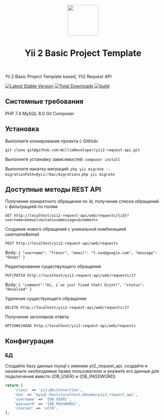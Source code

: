 <p align="center">
    <a href="https://github.com/yiisoft" target="_blank">
        <img src="https://avatars0.githubusercontent.com/u/993323" height="100px">
    </a>
    <h1 align="center">Yii 2 Basic Project Template</h1>
    <br>
</p>

Yii 2 Basic Project Template based, Yii2 Request API

[![Latest Stable Version](https://img.shields.io/packagist/v/yiisoft/yii2-app-basic.svg)](https://packagist.org/packages/yiisoft/yii2-app-basic)
[![Total Downloads](https://img.shields.io/packagist/dt/yiisoft/yii2-app-basic.svg)](https://packagist.org/packages/yiisoft/yii2-app-basic)
[![build](https://github.com/yiisoft/yii2-app-basic/workflows/build/badge.svg)](https://github.com/yiisoft/yii2-app-basic/actions?query=workflow%3Abuild)


Системные требования
------------
PHP 7.4
MySQL 8.0
Git
Composer

Установка
------------
Выполните клонирование проекта с GitHub:
~~~
git clone git@github.com:WillieDeveloper/yii2-request-api.git
~~~
Выполните установку зависимостей:
`composer install`

Выполните накатку миграций:
`php yii migrate --migrationPath=@yii/rbac/migrations`
`php yii migrate`


Доступные методы REST API
------------

Получение конкретного обращения по id, получение списка обращений с фильтрацией по полям
~~~
GET http://localhost/yii2-request-api/web/requests/{id}?username=&email=&status=&message=&comment=
~~~

Создание нового обращения с уникальной комбинацией username&email
~~~
POST http://localhost/yii2-request-api/web/requests
~~~
Body:
`{
"username": "Trevor",
"email": "t.sun@google.com",
"message": "Ooops"
}`

Редактирование существующего обращения
~~~
PUT|PATCH http://localhost/yii2-request-api/web/requests/17
~~~
Body:
``{
"comment":"Hi, i`ve just fixed that) EnjoY!",
"status": "Resolved"
}``

Удаление существующего обращения
~~~
DELETE http://localhost/yii2-request-api/web/requests/17
~~~

Получение заголовков ответа
~~~
OPTIONS|HEAD http://localhost/yii2-request-api/web/requests
~~~

Конфигурация
-------------
### БД
Создайте базу данных mysql с именем yii2_request_api, создайте и назначьте необходимые права пользователю и укажите
его данные для подключения вместо {DB_USER} и {DB_PASSWORD}

```php
return [
    'class' => 'yii\db\Connection',
    'dsn' => 'mysql:host=localhost;dbname=yii2_request_api',
    'username' => '{DB_USER}',
    'password' => '{DB_PASSWORD}',
    'charset' => 'utf8',
];
```
